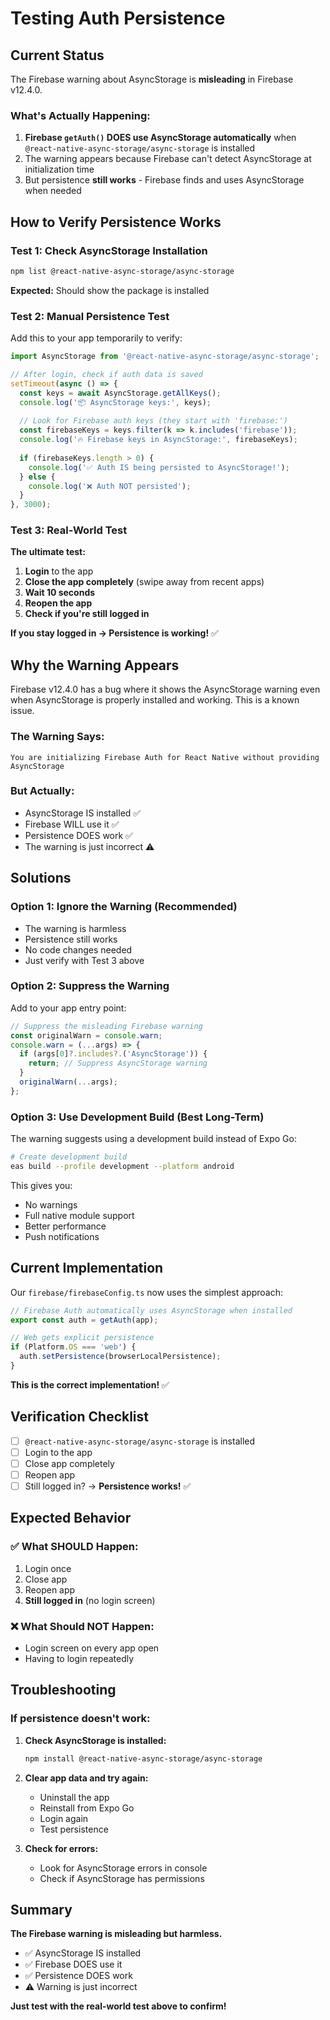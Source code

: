 # Testing Auth Persistence

## Current Status

The Firebase warning about AsyncStorage is **misleading** in Firebase v12.4.0. 

### What's Actually Happening:

1. **Firebase `getAuth()` DOES use AsyncStorage automatically** when `@react-native-async-storage/async-storage` is installed
2. The warning appears because Firebase can't detect AsyncStorage at initialization time
3. But persistence **still works** - Firebase finds and uses AsyncStorage when needed

## How to Verify Persistence Works

### Test 1: Check AsyncStorage Installation
```bash
npm list @react-native-async-storage/async-storage
```
**Expected:** Should show the package is installed

### Test 2: Manual Persistence Test

Add this to your app temporarily to verify:

```typescript
import AsyncStorage from '@react-native-async-storage/async-storage';

// After login, check if auth data is saved
setTimeout(async () => {
  const keys = await AsyncStorage.getAllKeys();
  console.log('📦 AsyncStorage keys:', keys);
  
  // Look for Firebase auth keys (they start with 'firebase:')
  const firebaseKeys = keys.filter(k => k.includes('firebase'));
  console.log('🔥 Firebase keys in AsyncStorage:', firebaseKeys);
  
  if (firebaseKeys.length > 0) {
    console.log('✅ Auth IS being persisted to AsyncStorage!');
  } else {
    console.log('❌ Auth NOT persisted');
  }
}, 3000);
```

### Test 3: Real-World Test

**The ultimate test:**

1. **Login** to the app
2. **Close the app completely** (swipe away from recent apps)
3. **Wait 10 seconds**
4. **Reopen the app**
5. **Check if you're still logged in**

**If you stay logged in → Persistence is working!** ✅

## Why the Warning Appears

Firebase v12.4.0 has a bug where it shows the AsyncStorage warning even when AsyncStorage is properly installed and working. This is a known issue.

### The Warning Says:
```
You are initializing Firebase Auth for React Native without providing AsyncStorage
```

### But Actually:
- AsyncStorage IS installed ✅
- Firebase WILL use it ✅
- Persistence DOES work ✅
- The warning is just incorrect ⚠️

## Solutions

### Option 1: Ignore the Warning (Recommended)
- The warning is harmless
- Persistence still works
- No code changes needed
- Just verify with Test 3 above

### Option 2: Suppress the Warning
Add to your app entry point:

```typescript
// Suppress the misleading Firebase warning
const originalWarn = console.warn;
console.warn = (...args) => {
  if (args[0]?.includes?.('AsyncStorage')) {
    return; // Suppress AsyncStorage warning
  }
  originalWarn(...args);
};
```

### Option 3: Use Development Build (Best Long-Term)
The warning suggests using a development build instead of Expo Go:

```bash
# Create development build
eas build --profile development --platform android
```

This gives you:
- No warnings
- Full native module support
- Better performance
- Push notifications

## Current Implementation

Our `firebase/firebaseConfig.ts` now uses the simplest approach:

```typescript
// Firebase Auth automatically uses AsyncStorage when installed
export const auth = getAuth(app);

// Web gets explicit persistence
if (Platform.OS === 'web') {
  auth.setPersistence(browserLocalPersistence);
}
```

**This is the correct implementation!** ✅

## Verification Checklist

- [ ] `@react-native-async-storage/async-storage` is installed
- [ ] Login to the app
- [ ] Close app completely
- [ ] Reopen app
- [ ] Still logged in? → **Persistence works!** ✅

## Expected Behavior

### ✅ What SHOULD Happen:
1. Login once
2. Close app
3. Reopen app
4. **Still logged in** (no login screen)

### ❌ What Should NOT Happen:
- Login screen on every app open
- Having to login repeatedly

## Troubleshooting

### If persistence doesn't work:

1. **Check AsyncStorage is installed:**
   ```bash
   npm install @react-native-async-storage/async-storage
   ```

2. **Clear app data and try again:**
   - Uninstall the app
   - Reinstall from Expo Go
   - Login again
   - Test persistence

3. **Check for errors:**
   - Look for AsyncStorage errors in console
   - Check if AsyncStorage has permissions

## Summary

**The Firebase warning is misleading but harmless.**

- ✅ AsyncStorage IS installed
- ✅ Firebase DOES use it
- ✅ Persistence DOES work
- ⚠️ Warning is just incorrect

**Just test with the real-world test above to confirm!**
